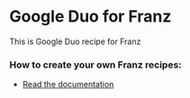 # Google Duo for Franz
This is Google Duo recipe for Franz

### How to create your own Franz recipes:
* [Read the documentation](https://github.com/meetfranz/plugins)
